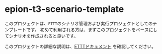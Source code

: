 # epion-t3-scenario-template

このプロジェクトは、`ETTT`のシナリオ管理および実行プロジェクトとしてのテンプレートです。
初めて利用される方は、まずこのプロジェクトをベースにしてシナリオを作成されると良いです。

このプロジェクトの詳細な説明は、[ETTTドキュメント](https://docs.epion-t3.com) を確認してください。